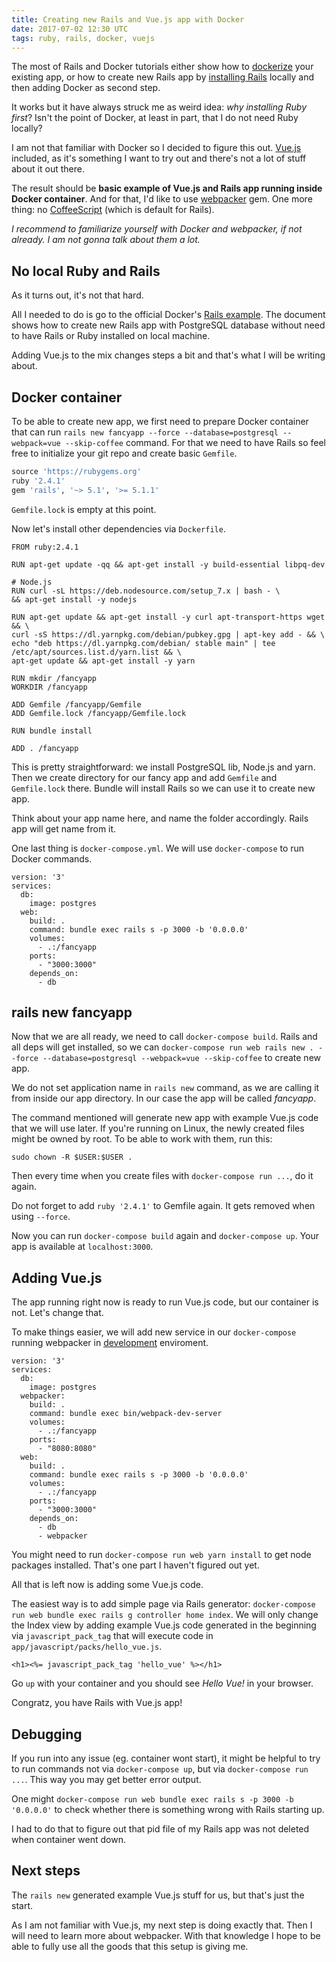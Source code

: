```yaml
---
title: Creating new Rails and Vue.js app with Docker
date: 2017-07-02 12:30 UTC
tags: ruby, rails, docker, vuejs
---
```


The most of Rails and Docker tutorials either show how to [dockerize](https://semaphoreci.com/community/tutorials/dockerizing-a-ruby-on-rails-application) your existing app, or how to create new Rails app by [installing Rails](https://blog.codeship.com/running-rails-development-environment-docker/) locally and then adding Docker as second step.

It works but it have always struck me as weird idea: *why installing Ruby first*? Isn't the point of Docker, at least in part, that I do not need Ruby locally?

I am not that familiar with Docker so I decided to figure this out. [Vue.js](https://vuejs.org/) included, as it's something I want to try out and there's not a lot of stuff about it out there.

The result should be **basic example of Vue.js and Rails app running inside Docker container**. And for that, I'd like to use [webpacker](https://github.com/rails/webpacker) gem. One more thing: no [CoffeeScript](http://coffeescript.org/) (which is default for Rails).

*I recommend to familiarize yourself with Docker and webpacker, if not already. I am not gonna talk about them a lot.*

## No local Ruby and Rails

As it turns out, it's not that hard.

All I needed to do is go to the official Docker's [Rails example](https://docs.docker.com/compose/rails/#define-the-project). The document shows how to create new Rails app with PostgreSQL database without need to have Rails or Ruby installed on local machine.

Adding Vue.js to the mix changes steps a bit and that's what I will be writing about.

## Docker container

To be able to create new app, we first need to prepare Docker container that can run `rails new fancyapp --force --database=postgresql --webpack=vue --skip-coffee` command. For that we need to have Rails so feel free to initialize your git repo and create basic `Gemfile`.

```ruby
source 'https://rubygems.org'
ruby '2.4.1'
gem 'rails', '~> 5.1', '>= 5.1.1'
```

`Gemfile.lock` is empty at this point.

Now let's install other dependencies via `Dockerfile`.
```
FROM ruby:2.4.1

RUN apt-get update -qq && apt-get install -y build-essential libpq-dev

# Node.js
RUN curl -sL https://deb.nodesource.com/setup_7.x | bash - \
&& apt-get install -y nodejs

RUN apt-get update && apt-get install -y curl apt-transport-https wget && \
curl -sS https://dl.yarnpkg.com/debian/pubkey.gpg | apt-key add - && \
echo "deb https://dl.yarnpkg.com/debian/ stable main" | tee /etc/apt/sources.list.d/yarn.list && \
apt-get update && apt-get install -y yarn

RUN mkdir /fancyapp
WORKDIR /fancyapp

ADD Gemfile /fancyapp/Gemfile
ADD Gemfile.lock /fancyapp/Gemfile.lock

RUN bundle install

ADD . /fancyapp
```
This is pretty straightforward: we install PostgreSQL lib, Node.js and yarn. Then we create directory for our fancy app and add `Gemfile` and `Gemfile.lock` there. Bundle will install Rails so we can use it to create new app.

Think about your app name here, and name the folder accordingly. Rails app will get name from it.

One last thing is `docker-compose.yml`. We will use `docker-compose` to run Docker commands.

```
version: '3'
services:
  db:
    image: postgres
  web:
    build: .
    command: bundle exec rails s -p 3000 -b '0.0.0.0'
    volumes:
      - .:/fancyapp
    ports:
      - "3000:3000"
    depends_on:
      - db
```

## rails new fancyapp

Now that we are all ready, we need to call `docker-compose build`. Rails and all deps will get installed, so we can `docker-compose run web rails new . --force --database=postgresql --webpack=vue --skip-coffee` to create new app.

We do not set application name in `rails new` command, as we are calling it from inside our app directory. In our case the app will be called *fancyapp*.

The command mentioned will generate new app with example Vue.js code that we will use later. If you're running on Linux, the newly created files might be owned by root. To be able to work with them, run this:
```
sudo chown -R $USER:$USER .
```

Then every time when you create files with `docker-compose run ...`, do it again.

Do not forget to add `ruby '2.4.1'` to Gemfile again. It gets removed when using `--force`.

Now you can run `docker-compose build` again and `docker-compose up`. Your app is available at `localhost:3000`.

## Adding Vue.js

The app running right now is ready to run Vue.js code, but our container is not. Let's change that.

To make things easier, we will add new service in our `docker-compose` running webpacker in [development](https://github.com/rails/webpacker#developing-with-webpacker) enviroment.

```
version: '3'
services:
  db:
    image: postgres
  webpacker:
    build: .
    command: bundle exec bin/webpack-dev-server
    volumes:
      - .:/fancyapp
    ports:
      - "8080:8080"
  web:
    build: .
    command: bundle exec rails s -p 3000 -b '0.0.0.0'
    volumes:
      - .:/fancyapp
    ports:
      - "3000:3000"
    depends_on:
      - db
      - webpacker
```
You might need to run `docker-compose run web yarn install` to get node packages installed. That's one part I haven't figured out yet.

All that is left now is adding some Vue.js code.

The easiest way is to add simple page via Rails generator: `docker-compose run web bundle exec rails g controller home index`. We will only change the Index view by adding example Vue.js code generated in the beginning via `javascript_pack_tag` that will execute code in `app/javascript/packs/hello_vue.js`.

```
<h1><%= javascript_pack_tag 'hello_vue' %></h1>
```

Go `up` with your container and you should see *Hello Vue!* in your browser.

Congratz, you have Rails with Vue.js app!

## Debugging

If you run into any issue (eg. container wont start), it might be helpful to try to run commands not via `docker-compose up`, but via `docker-compose run ...`. This way you may get better error output.

One might `docker-compose run web bundle exec rails s -p 3000 -b '0.0.0.0'` to check whether there is something wrong with Rails starting up.

I had to do that to figure out that pid file of my Rails app was not deleted when container went down.
## Next steps

The `rails new` generated example Vue.js stuff for us, but that's just the start.

As I am not familiar with Vue.js, my next step is doing exactly that. Then I will need to learn more about webpacker. With that knowledge I hope to be able to fully use all the goods that this setup is giving me.

